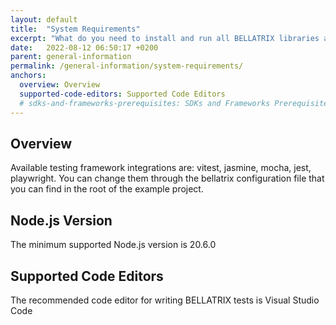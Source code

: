 ```yaml
---
layout: default
title:  "System Requirements"
excerpt: "What do you need to install and run all BELLATRIX libraries and tools?"
date:   2022-08-12 06:50:17 +0200
parent: general-information
permalink: /general-information/system-requirements/
anchors:
  overview: Overview
  supported-code-editors: Supported Code Editors
  # sdks-and-frameworks-prerequisites: SDKs and Frameworks Prerequisites
---
```

Overview
--------
Available testing framework integrations are: vitest, jasmine, mocha, jest, playwright.
You can change them through the bellatrix configuration file that you can find in the root of the example project.

Node.js Version
---------------
The minimum supported Node.js version is 20.6.0

Supported Code Editors
----------------------
The recommended code editor for writing BELLATRIX tests is Visual Studio Code

<!-- SDKs and Frameworks Prerequisites
-------------------------------- 
We recommend to install the latest stable version of JDK.

For BELLATRIX desktop modules you need to download [**WinAppDriver**](https://github.com/Microsoft/WinAppDriver/releases). You need to make sure it is started before running any BELLATRIX desktop tests.

For BELLATRIX mobile modules you need to download and install [**Appium**](http://appium.io/). You need to make sure it is started before running any BELLATRIX mobile tests. -->